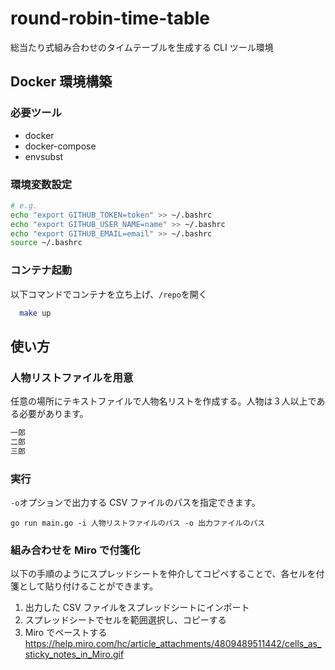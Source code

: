 # round-robin-time-table

総当たり式組み合わせのタイムテーブルを生成する CLI ツール環境

## Docker 環境構築

### 必要ツール

- docker
- docker-compose
- envsubst

### 環境変数設定

```sh
# e.g.
echo "export GITHUB_TOKEN=token" >> ~/.bashrc
echo "export GITHUB_USER_NAME=name" >> ~/.bashrc
echo "export GITHUB_EMAIL=email" >> ~/.bashrc
source ~/.bashrc
```

### コンテナ起動

以下コマンドでコンテナを立ち上げ、`/repo`を開く

```sh
  make up
```

## 使い方

### 人物リストファイルを用意

任意の場所にテキストファイルで人物名リストを作成する。人物は３人以上である必要があります。

```persons.txt
一郎
二郎
三郎
```

### 実行

`-o`オプションで出力する CSV ファイルのパスを指定できます。

```
go run main.go -i 人物リストファイルのパス -o 出力ファイルのパス
```

### 組み合わせを Miro で付箋化

以下の手順のようにスプレッドシートを仲介してコピペすることで、各セルを付箋として貼り付けることができます。

1. 出力した CSV ファイルをスプレッドシートにインポート
2. スプレッドシートでセルを範囲選択し、コピーする
3. Miro でペーストする
   https://help.miro.com/hc/article_attachments/4809489511442/cells_as_sticky_notes_in_Miro.gif
